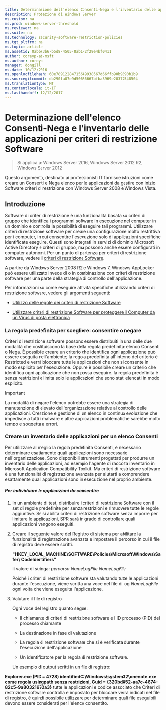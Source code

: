 ```yaml
---
title: Determinazione dell'elenco Consenti-Nega e l'inventario delle applicazioni per criteri di restrizione Software
description: Protezione di Windows Server
ms.custom: na
ms.prod: windows-server-threshold
ms.reviewer: na
ms.suite: na
ms.technology: security-software-restriction-policies
ms.tgt_pltfrm: na
ms.topic: article
ms.assetid: 0abb73b6-b5d8-4505-8ab1-2f29e4bf0411
author: coreyp-at-msft
ms.author: coreyp
manager: dongill
ms.date: 10/12/2016
ms.openlocfilehash: 60e78912284715649938567d66ffb90b9890b1b9
ms.sourcegitcommit: db290fa07e9d50686667bfba3969e20377548504
ms.translationtype: MT
ms.contentlocale: it-IT
ms.lasthandoff: 12/12/2017
---
```

# <a name="determine-allow-deny-list-and-application-inventory-for-software-restriction-policies"></a>Determinazione dell'elenco Consenti-Nega e l'inventario delle applicazioni per criteri di restrizione Software

>Si applica a: Windows Server 2016, Windows Server 2012 R2, Windows Server 2012

Questo argomento, destinato ai professionisti IT fornisce istruzioni come creare un Consenti e Nega elenco per le applicazioni da gestire con inizio Software criteri di restrizione con Windows Server 2008 e Windows Vista.

## <a name="introduction"></a>Introduzione
Software di criteri di restrizione è una funzionalità basata su criteri di gruppo che identifica i programmi software in esecuzione nel computer in un dominio e controlla la possibilità di eseguire tali programmi. Utilizzare criteri di restrizione software per creare una configurazione molto restrittiva per i computer, in cui consentire l'esecuzione solo di applicazioni specifiche identificate eseguire. Questi sono integrati in servizi di dominio Microsoft Active Directory e criteri di gruppo, ma possono anche essere configurati in computer autonomi. Per un punto di partenza per criteri di restrizione software, vedere il [criteri di restrizione Software](software-restriction-policies.md).

A partire da Windows Server 2008 R2 e Windows 7, Windows AppLocker può essere utilizzato invece di o in combinazione con criteri di restrizione software per una parte della strategia di controllo dell'applicazione.

Per informazioni su come eseguire attività specifiche utilizzando criteri di restrizione software, vedere gli argomenti seguenti:

-   [Utilizzo delle regole dei criteri di restrizione Software](work-with-software-restriction-policies-rules.md)

-   [Utilizzare criteri di restrizione Software per proteggere il Computer da un Virus di posta elettronica](use-software-restriction-policies-to-help-protect-your-computer-against-an-email-virus.md)

### <a name="what-default-rule-to-choose-allow-or-deny"></a>La regola predefinita per scegliere: consentire o negare
Criteri di restrizione software possono essere distribuiti in una delle due modalità che costituiscono la base della regola predefinita: elenco Consenti o Nega. È possibile creare un criterio che identifica ogni applicazione può essere eseguita nell'ambiente; la regola predefinita all'interno del criterio è Restricted e verrà bloccare tutte le applicazioni che non si consente in modo esplicito per l'esecuzione. Oppure è possibile creare un criterio che identifica ogni applicazione che non possa eseguire. la regola predefinita è senza restrizioni e limita solo le applicazioni che sono stati elencati in modo esplicito.

> [!IMPORTANT]
> La modalità di negare l'elenco potrebbe essere una strategia di manutenzione di elevato dell'organizzazione relative al controllo delle applicazioni. Creazione e gestione di un elenco in continua evoluzione che impedisce a tutti i malware e altre applicazioni problematiche sarebbe molto tempo e soggetta a errori.

### <a name="create-an-inventory-of-your-applications-for-the-allow-list"></a>Creare un inventario delle applicazioni per un elenco Consenti
Per utilizzare al meglio la regola predefinita Consenti, è necessario determinare esattamente quali applicazioni sono necessarie nell'organizzazione. Sono disponibili strumenti progettati per produrre un inventario delle applicazioni, ad esempio l'agente di raccolta inventario in Microsoft Application Compatibility Toolkit. Ma criteri di restrizione software è una funzionalità di registrazione avanzata per aiutarti a comprendere esattamente quali applicazioni sono in esecuzione nel proprio ambiente.

##### <a name="to-discover-which-applications-to-allow"></a>Per individuare le applicazioni da consentire

1.  In un ambiente di test, distribuire i criteri di restrizione Software con il set di regole predefinite per senza restrizioni e rimuovere tutte le regole aggiuntive. Se si abilita criteri di restrizione software senza imporre per limitare le applicazioni, SPR sarà in grado di controllare quali applicazioni vengono eseguiti.

2.  Creare il seguente valore del Registro di sistema per abilitare la funzionalità di registrazione avanzata e impostare il percorso in cui il file di registro deve essere scritti.

    **"HKEY_LOCAL_MACHINE\SOFTWARE\Policies\Microsoft\Windows\Safer\ CodeIdentifiers"**

    Il valore di stringa: *percorso NameLogFile NameLogFile*

    Poiché i criteri di restrizione software sta valutando tutte le applicazioni durante l'esecuzione, viene scritta una voce nel file di log *NameLogFile* ogni volta che viene eseguita l'applicazione.

3.  Valutare il file di registro

    Ogni voce del registro quanto segue:

    -   Il chiamante di criteri di restrizione software e l'ID processo (PID) del processo chiamante

    -   La destinazione in fase di valutazione

    -   La regola di restrizione software che si è verificata durante l'esecuzione dell'applicazione

    -   Un identificatore per la regola di restrizione software.

    Un esempio di output scritti in un file di registro:

**Explorer.exe (PID = 4728) identifiedC:\Windows\system32\onenote.exe come regola usingpath senza restrizioni, Guid = {320bd852-aa7c-4674-82c5-9a80321670a3}** tutte le applicazioni e codice associato che Criteri di restrizione software controlla e impostato per bloccare verrà indicati nel file di registro, è quindi possibile utilizzare per determinare quali file eseguibili devono essere considerati per l'elenco consentito.


